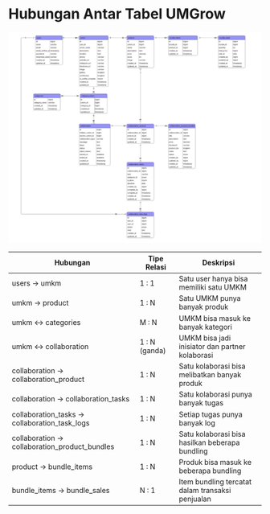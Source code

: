 # Hubungan Antar Tabel UMGrow

<img src="gambar_ERD/ERD.jpg" alt="ERD UMGrow" width="700"/>


| Hubungan                                      | Tipe Relasi   | Deskripsi                                        |
| --------------------------------------------- | ------------- | ------------------------------------------------ |
| users → umkm                                  | 1 : 1         | Satu user hanya bisa memiliki satu UMKM          |
| umkm → product                                | 1 : N         | Satu UMKM punya banyak produk                    |
| umkm ↔ categories                             | M : N         | UMKM bisa masuk ke banyak kategori               |
| umkm ↔ collaboration                          | 1 : N (ganda) | UMKM bisa jadi inisiator dan partner kolaborasi  |
| collaboration → collaboration_product         | 1 : N         | Satu kolaborasi bisa melibatkan banyak produk    |
| collaboration → collaboration_tasks           | 1 : N         | Satu kolaborasi punya banyak tugas               |
| collaboration_tasks → collaboration_task_logs | 1 : N         | Setiap tugas punya banyak log                    |
| collaboration → collaboration_product_bundles | 1 : N         | Satu kolaborasi bisa hasilkan beberapa bundling  |
| product → bundle_items                        | 1 : N         | Produk bisa masuk ke beberapa bundling           |
| bundle_items → bundle_sales                   | N : 1         | Item bundling tercatat dalam transaksi penjualan |


